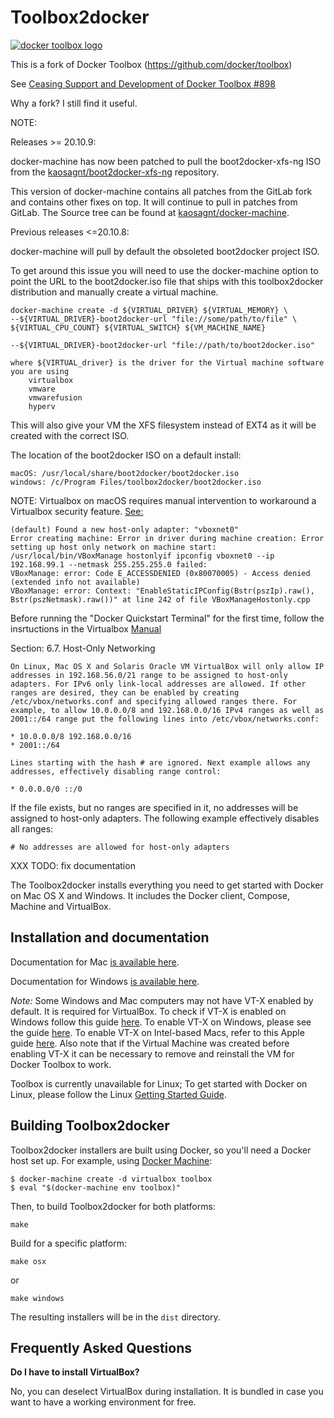 Toolbox2docker
==================================

[![docker toolbox logo](https://cloud.githubusercontent.com/assets/251292/9585188/2f31d668-4fca-11e5-86c9-826d18cf45fd.png)](https://www.docker.com/toolbox)


This is a fork of Docker Toolbox (https://github.com/docker/toolbox)

See [Ceasing Support and Development of Docker Toolbox #898](https://github.com/docker/toolbox/issues/898)

Why a fork? I still find it useful.

NOTE: 

Releases >= 20.10.9:

docker-machine has now been patched to pull the boot2docker-xfs-ng ISO from
the [kaosagnt/boot2docker-xfs-ng](https://github.com/kaosagnt/boot2docker-xfs-ng)
repository.

This version of docker-machine contains all patches from the GitLab fork and
contains other fixes on top. It will continue to pull in patches from GitLab.
The Source tree can be found at [kaosagnt/docker-machine](https://github.com/kaosagnt/docker-machine).

Previous releases <=20.10.8:

docker-machine will pull by default the obsoleted boot2docker project ISO.

To get around this issue you will need to use the docker-machine option to point
the URL to the boot2docker.iso file that ships with this toolbox2docker distribution
and manually create a virtual machine.

	docker-machine create -d ${VIRTUAL_DRIVER} ${VIRTUAL_MEMORY} \
	--${VIRTUAL_DRIVER}-boot2docker-url "file://some/path/to/file" \
	${VIRTUAL_CPU_COUNT} ${VIRTUAL_SWITCH} ${VM_MACHINE_NAME}

	--${VIRTUAL_DRIVER}-boot2docker-url "file://path/to/boot2docker.iso"
	
	where ${VIRTUAL_driver} is the driver for the Virtual machine software you are using
		virtualbox
		vmware
		vmwarefusion
		hyperv

This will also give your VM the XFS filesystem instead of EXT4 as it will be
created with the correct ISO.

The location of the boot2docker ISO on a default install:

	macOS: /usr/local/share/boot2docker/boot2docker.iso
	windows: /c/Program Files/toolbox2docker/boot2docker.iso


NOTE: Virtualbox on macOS requires manual intervention to workaround a
Virtualbox security feature. [See:](https://www.virtualbox.org/ticket/20626)

	(default) Found a new host-only adapter: "vboxnet0"
	Error creating machine: Error in driver during machine creation: Error setting up host only network on machine start: /usr/local/bin/VBoxManage hostonlyif ipconfig vboxnet0 --ip 192.168.99.1 --netmask 255.255.255.0 failed:
	VBoxManage: error: Code E_ACCESSDENIED (0x80070005) - Access denied (extended info not available)
	VBoxManage: error: Context: "EnableStaticIPConfig(Bstr(pszIp).raw(), Bstr(pszNetmask).raw())" at line 242 of file VBoxManageHostonly.cpp

Before running the "Docker Quickstart Terminal" for the first time, follow
the insrtuctions in the Virtualbox [Manual](https://www.virtualbox.org/manual/ch06.html)

Section: 6.7. Host-Only Networking

	On Linux, Mac OS X and Solaris Oracle VM VirtualBox will only allow IP addresses in 192.168.56.0/21 range to be assigned to host-only adapters. For IPv6 only link-local addresses are allowed. If other ranges are desired, they can be enabled by creating /etc/vbox/networks.conf and specifying allowed ranges there. For example, to allow 10.0.0.0/8 and 192.168.0.0/16 IPv4 ranges as well as 2001::/64 range put the following lines into /etc/vbox/networks.conf:
	
	* 10.0.0.0/8 192.168.0.0/16
	* 2001::/64
	
	Lines starting with the hash # are ignored. Next example allows any addresses, effectively disabling range control:
	
	* 0.0.0.0/0 ::/0

If the file exists, but no ranges are specified in it, no addresses will be assigned to host-only adapters. The following example effectively disables all ranges:

	# No addresses are allowed for host-only adapters


XXX TODO: fix documentation


The Toolbox2docker installs everything you need to get started with
Docker on Mac OS X and Windows. It includes the Docker client, Compose,
Machine and VirtualBox.

## Installation and documentation

Documentation for Mac [is available here](https://docs.docker.com/toolbox/toolbox_install_mac/).

Documentation for Windows [is available here](https://docs.docker.com/toolbox/toolbox_install_windows/). 

*Note:* Some Windows and Mac computers may not have VT-X enabled by default. It is required for VirtualBox. To check if VT-X is enabled on Windows follow this guide [here](http://amiduos.com/support/knowledge-base/article/how-can-i-get-to-know-my-processor-supports-virtualization-technology). To enable VT-X on Windows, please see the guide [here](http://www.howtogeek.com/213795/how-to-enable-intel-vt-x-in-your-computers-bios-or-uefi-firmware). To enable VT-X on Intel-based Macs, refer to this Apple guide [here](https://support.apple.com/en-us/HT203296).
Also note that if the Virtual Machine was created before enabling VT-X it can be necessary to remove and reinstall the VM for Docker Toolbox to work.

Toolbox is currently unavailable for Linux; To get started with Docker on Linux, please follow the Linux [Getting Started Guide](https://docs.docker.com/linux/started/).

## Building Toolbox2docker

Toolbox2docker installers are built using Docker, so you'll need a Docker host set up. For example, using [Docker Machine](https://github.com/docker/machine):

```
$ docker-machine create -d virtualbox toolbox
$ eval "$(docker-machine env toolbox)"
```

Then, to build Toolbox2docker for both platforms:

```
make
```

Build for a specific platform:

```
make osx
```

or

```
make windows
```

The resulting installers will be in the `dist` directory.

## Frequently Asked Questions

**Do I have to install VirtualBox?**

No, you can deselect VirtualBox during installation. It is bundled in case you want to have a working environment for free.
